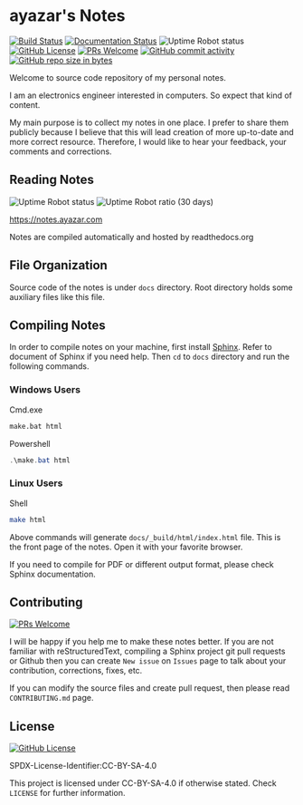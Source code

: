 # ayazar's Notes

[![Build Status](https://travis-ci.com/alperyazar/notes.svg?branch=master)](https://travis-ci.com/alperyazar/notes)
[![Documentation Status](https://readthedocs.org/projects/ayazars-notes/badge/?version=latest)](https://notes.ayazar.com)
![Uptime Robot status](https://img.shields.io/uptimerobot/status/m782745311-bcc4a6d05af2db9b7509b8a7.svg)
[![GitHub License](https://img.shields.io/github/license/alperyazar/notes.svg?style=flat)](https://creativecommons.org/licenses/by-sa/4.0/)
[![PRs Welcome](https://img.shields.io/badge/PRs-welcome-brightgreen.svg?style=flat)](http://makeapullrequest.com)
[![GitHub commit activity](https://img.shields.io/github/commit-activity/m/alperyazar/notes.svg)](https://github.com/alperyazar/notes/graphs/commit-activity)
[![GitHub repo size in bytes](https://img.shields.io/github/repo-size/alperyazar/notes.svg)](https://github.com/alperyazar/notes)

Welcome to source code repository of my personal notes.

I am an electronics engineer interested in computers. So expect that kind of content.

My main purpose is to collect my notes in one place. I prefer to share them
publicly because I believe that this will lead creation of more up-to-date
and more correct resource. Therefore, I would like to hear your feedback,
your comments and corrections.

## Reading Notes

![Uptime Robot status](https://img.shields.io/uptimerobot/status/m782745311-bcc4a6d05af2db9b7509b8a7.svg)
![Uptime Robot ratio (30 days)](https://img.shields.io/uptimerobot/ratio/m782745311-bcc4a6d05af2db9b7509b8a7.svg)

https://notes.ayazar.com

Notes are compiled automatically and hosted by readthedocs.org

## File Organization

Source code of the notes is under `docs` directory. Root directory holds some
auxiliary files like this file.

## Compiling Notes

In order to compile notes on your machine, first install [Sphinx](http://www.sphinx-doc.org). Refer to document of Sphinx if you need help. Then
 `cd` to `docs` directory and run the following commands.

### Windows Users

Cmd.exe

```bat
make.bat html
```

Powershell

```powershell
.\make.bat html
```

### Linux Users

Shell

```bash
make html
```

Above commands will generate `docs/_build/html/index.html` file. This is the
front page of the notes. Open it with your favorite browser.

If you need to compile for PDF or different output format, please check
Sphinx documentation.

## Contributing

[![PRs Welcome](https://img.shields.io/badge/PRs-welcome-brightgreen.svg?style=flat)](http://makeapullrequest.com)

I will be happy if you help me to make these notes better. If you are not
familiar with reStructuredText, compiling a Sphinx project
git pull requests or Github then you can create `New issue` on `Issues` page to
talk about your contribution, corrections, fixes, etc.

If you can modify the source files and create pull request,
then please read `CONTRIBUTING.md` page.

## License

[![GitHub License](https://img.shields.io/github/license/alperyazar/notes.svg?style=flat)](https://creativecommons.org/licenses/by-sa/4.0/)

SPDX-License-Identifier:CC-BY-SA-4.0

This project is licensed under CC-BY-SA-4.0 if otherwise stated.
Check `LICENSE` for further information.